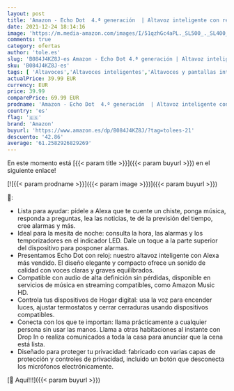 ```yaml
---
layout: post
title: 'Amazon - Echo Dot  4.ª generación  | Altavoz inteligente con reloj y Alexa | Blanco'
date: 2021-12-24 18:14:16
image: 'https://m.media-amazon.com/images/I/51qzhGc4aPL._SL500_._SL400_.jpg'
comments: true
category: ofertas
author: 'tole.es'
slug: 'B084J4KZ8J-es Amazon - Echo Dot 4.ª generación | Altavoz inteligente con...'
sku: 'B084J4KZ8J-es'
tags: [ 'Altavoces','Altavoces inteligentes','Altavoces y pantallas inteligentes Echo','Dispositivos Amazon','Dispositivos Amazon y Accesorios','Electrónica','Equipos de audio y Hi-Fi','alexa','amazon', ]
actualPrice: 39.99 EUR
currency: EUR
price: 39.99
comparePrice: 69.99 EUR
prodname: 'Amazon - Echo Dot  4.ª generación  | Altavoz inteligente con reloj y Alexa | Blanco'
country: 'es'
flag: '🇪🇸'
brand: 'Amazon'
buyurl: 'https://www.amazon.es/dp/B084J4KZ8J/?tag=tolees-21'
descuento: '42.86'
average: '61.2582926829269'
---
```


En este momento está [{{< param title >}}]({{< param buyurl >}}) en el siguiente enlace!

[![{{< param prodname >}}]({{< param image >}})]({{< param buyurl >}})

🔎:

- Lista para ayudar: pídele a Alexa que te cuente un chiste, ponga música, responda a preguntas, lea las noticias, te dé la previsión del tiempo, cree alarmas y más.
- Ideal para la mesita de noche: consulta la hora, las alarmas y los temporizadores en el indicador LED. Dale un toque a la parte superior del dispositivo para posponer alarmas.
- Presentamos Echo Dot con reloj: nuestro altavoz inteligente con Alexa más vendido. El diseño elegante y compacto ofrece un sonido de calidad con voces claras y graves equilibrados.
- Compatible con audio de alta definición sin pérdidas, disponible en servicios de música en streaming compatibles, como Amazon Music HD.
- Controla tus dispositivos de Hogar digital: usa la voz para encender luces, ajustar termostatos y cerrar cerraduras usando dispositivos compatibles.
- Conecta con los que te importan: llama prácticamente a cualquier persona sin usar las manos. Llama a otras habitaciones al instante con Drop In o realiza comunicados a toda la casa para anunciar que la cena está lista.
- Diseñado para proteger tu privacidad: fabricado con varias capas de protección y controles de privacidad, incluido un botón que desconecta los micrófonos electrónicamente.

[🛒 Aquí!!!]({{< param buyurl >}})
